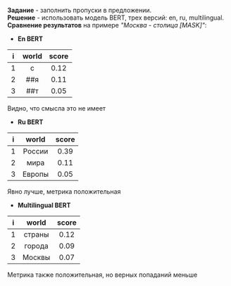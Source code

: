 **Задание** - заполнить пропуски в предложении. \
**Решение** - использовать модель BERT, трех версий: en, ru, multilingual. \
**Сравнение результатов** на примере *"Москва - столица [MASK]"*:

- **En BERT** 

|i|world|score|
|:---:|:---:|:---:|
|1|c    |0.12 |
|2|##я  |0.11 |
|3|##т  |0.05 |

Видно, что смысла это не имеет

- **Ru BERT** 

|i|world|score|
|---|:---:|:---:|
|1|России|0.39 |
|2|мира|0.11 |
|3|Европы|0.05 |

Явно лучше, метрика положительная

- **Multilingual BERT**

|i|world|score|
|---|:---:|:---:|
|1|страны|0.12 |
|2|города|0.09 |
|3|Москвы|0.07 |

Метрика также положительная, но верных попаданий меньше 